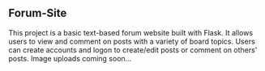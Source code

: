 ## Forum-Site ##

This project is a basic text-based forum website built with Flask. It allows users to view and comment on posts with a variety of board topics. Users can create accounts and logon to create/edit posts or comment on others' posts. Image uploads coming soon...